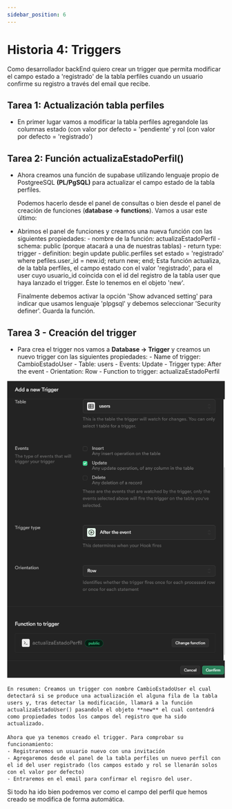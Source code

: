 ```yaml
---
sidebar_position: 6
---
```


# Historia 4: Triggers
Como desarrollador backEnd quiero crear un trigger que permita modificar el campo estado a 'registrado' de la tabla perfiles cuando un usuario confirme su registro a través del email que recibe.

## Tarea 1: Actualización tabla perfiles
- En primer lugar vamos a modificar la tabla perfiles agregandole las columnas estado (con valor por defecto = 'pendiente' y rol (con valor por defecto = 'registrado')
## Tarea 2: Función actualizaEstadoPerfil()
- Ahora creamos una función de supabase utilizando lenguaje propio de PostgreeSQL **(PL/PgSQL)** para actualizar el campo estado de la tabla perfiles.

    Podemos hacerlo desde el panel de consultas o bien desde el panel de creación de funciones (**database -> functions**). Vamos a usar este último:
- Abrimos el panel de funciones y creamos una nueva función con las siguientes propiedades:
        - nombre de la función: actualizaEstadoPerfil
        - schema: public (porque atacará a una de nuestras tablas)
        - return type: trigger
        - definition: 
            begin
                update public.perfiles
                set estado = 'registrado'
                where pefiles.user_id = new.id;
                return new;
            end;
    Esta función actualiza, de la tabla perfiles, el campo estado con el valor 'registrado', para el user cuyo usuario_id coincida con el id del registro de la tabla user que haya lanzado el trigger. Éste lo tenemos en el objeto 'new'.

    Finalmente debemos activar la opción 'Show advanced setting' para indicar que usamos lenguaje 'plpgsql' y debemos seleccionar 'Security definer'. Guarda la función.
## Tarea 3 - Creación del trigger
- Para crea el trigger nos vamos a **Database -> Trigger** y creamos un nuevo trigger con las siguientes propiedades:
            - Name of trigger: CambioEstadoUser
            - Table: users
            - Events: Update
            - Trigger type: After the event
            - Orientation: Row
            - Function to trigger: actualizaEstadoPerfil

    
![trigger](/img/trigger.png)

    En resumen: Creamos un trigger con nombre CambioEstadoUser el cual detectará si se produce una actualización el alguna fila de la tabla users y, tras detectar la modificación, llamará a la función actualizaEstadoUser() pasandole el objeto **new** el cual contendrá como propiedades todos los campos del registro que ha sido actualizado.

    Ahora que ya tenemos creado el trigger. Para comprobar su funcionamiento: 
    - Registraremos un usuario nuevo con una invitación
    - Agregaremos desde el panel de la tabla perfiles un nuevo perfil con el id del user registrado (los campos estado y rol se llenarán solos con el valor por defecto)
    - Entraremos en el email para confirmar el regisro del user.
Si todo ha ido bien podremos ver como el campo del perfil que hemos creado se modifica de forma automática.





